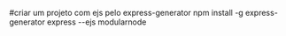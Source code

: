 #criar um projeto com ejs pelo express-generator
npm install -g express-generator
express --ejs modularnode
